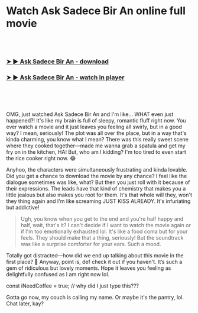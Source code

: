 <h1>Watch Ask Sadece Bir An online full movie</h1>


<br><br>

<h3><a href="https://Chriss-cevenunglent1984.github.io/poeflthxrg/">➤ ► Ask Sadece Bir An - download</a></h3> 
<h3><a href="https://Chriss-cevenunglent1984.github.io/poeflthxrg/">➤ ► Ask Sadece Bir An - watch in player</a></h3>


<br><br><br>


OMG, just watched Ask Sadece Bir An and I'm like... WHAT even just happened?! It's like my brain is full of sleepy, romantic fluff right now. You ever watch a movie and it just leaves you feeling all swirly, but in a good way? I mean, seriously! The plot was all over the place, but in a way that's kinda charming, you know what I mean? There was this really sweet scene where they cooked together—made me wanna grab a spatula and get my fry on in the kitchen, HA! But, who am I kidding? I'm too tired to even start the rice cooker right now. 😂

Anyhoo, the characters were simultaneously frustrating and kinda lovable. Did you get a chance to download the movie by any chance? I feel like the dialogue sometimes was like, what? But then you just roll with it because of their expressions. The leads have that kind of chemistry that makes you a little jealous but also makes you root for them. It's that whole will they, won't they thing again and I'm like screaming JUST KISS ALREADY. It's infuriating but addictive!

> Ugh, you know when you get to the end and you're half happy and half, wait, that's it? I can't decide if I want to watch the movie again or if I'm too emotionally exhausted lol. It's like a food coma but for your feels. They should make that a thing, seriously! But the soundtrack was like a surprise comforter for your ears. Such a mood.

Totally got distracted—how did we end up talking about this movie in the first place? 🤔 Anyway, point is, def check it out if you haven't. It’s such a gem of ridiculous but lovely moments. Hope it leaves you feeling as delightfully confused as I am right now lol.

const iNeedCoffee = true; // why did I just type this???

Gotta go now, my couch is calling my name. Or maybe it's the pantry, lol. Chat later, kay?
